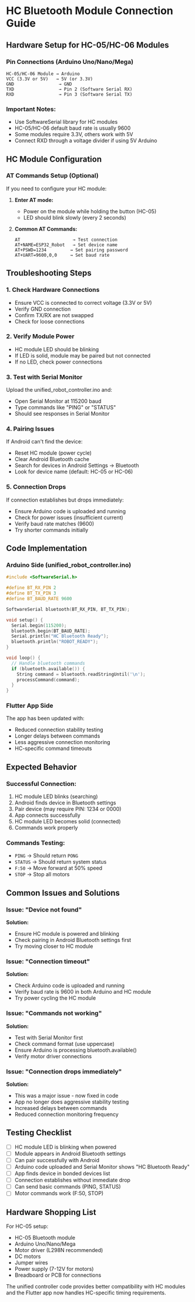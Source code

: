 # HC Bluetooth Module Connection Guide

## Hardware Setup for HC-05/HC-06 Modules

### Pin Connections (Arduino Uno/Nano/Mega)

```
HC-05/HC-06 Module → Arduino
VCC (3.3V or 5V)   → 5V (or 3.3V)
GND                 → GND
TXD                 → Pin 2 (Software Serial RX)
RXD                 → Pin 3 (Software Serial TX)
```

### Important Notes:

- Use SoftwareSerial library for HC modules
- HC-05/HC-06 default baud rate is usually 9600
- Some modules require 3.3V, others work with 5V
- Connect RXD through a voltage divider if using 5V Arduino

## HC Module Configuration

### AT Commands Setup (Optional)

If you need to configure your HC module:

1. **Enter AT mode:**

   - Power on the module while holding the button (HC-05)
   - LED should blink slowly (every 2 seconds)

2. **Common AT Commands:**
   ```
   AT                    → Test connection
   AT+NAME=ESP32_Robot   → Set device name
   AT+PSWD=1234         → Set pairing password
   AT+UART=9600,0,0     → Set baud rate
   ```

## Troubleshooting Steps

### 1. Check Hardware Connections

- Ensure VCC is connected to correct voltage (3.3V or 5V)
- Verify GND connection
- Confirm TX/RX are not swapped
- Check for loose connections

### 2. Verify Module Power

- HC module LED should be blinking
- If LED is solid, module may be paired but not connected
- If no LED, check power connections

### 3. Test with Serial Monitor

Upload the unified_robot_controller.ino and:

- Open Serial Monitor at 115200 baud
- Type commands like "PING" or "STATUS"
- Should see responses in Serial Monitor

### 4. Pairing Issues

If Android can't find the device:

- Reset HC module (power cycle)
- Clear Android Bluetooth cache
- Search for devices in Android Settings → Bluetooth
- Look for device name (default: HC-05 or HC-06)

### 5. Connection Drops

If connection establishes but drops immediately:

- Ensure Arduino code is uploaded and running
- Check for power issues (insufficient current)
- Verify baud rate matches (9600)
- Try shorter commands initially

## Code Implementation

### Arduino Side (unified_robot_controller.ino)

```cpp
#include <SoftwareSerial.h>

#define BT_RX_PIN 2
#define BT_TX_PIN 3
#define BT_BAUD_RATE 9600

SoftwareSerial bluetooth(BT_RX_PIN, BT_TX_PIN);

void setup() {
  Serial.begin(115200);
  bluetooth.begin(BT_BAUD_RATE);
  Serial.println("HC Bluetooth Ready");
  bluetooth.println("ROBOT_READY");
}

void loop() {
  // Handle bluetooth commands
  if (bluetooth.available()) {
    String command = bluetooth.readStringUntil('\n');
    processCommand(command);
  }
}
```

### Flutter App Side

The app has been updated with:

- Reduced connection stability testing
- Longer delays between commands
- Less aggressive connection monitoring
- HC-specific command timeouts

## Expected Behavior

### Successful Connection:

1. HC module LED blinks (searching)
2. Android finds device in Bluetooth settings
3. Pair device (may require PIN: 1234 or 0000)
4. App connects successfully
5. HC module LED becomes solid (connected)
6. Commands work properly

### Commands Testing:

- `PING` → Should return `PONG`
- `STATUS` → Should return system status
- `F:50` → Move forward at 50% speed
- `STOP` → Stop all motors

## Common Issues and Solutions

### Issue: "Device not found"

**Solution:**

- Ensure HC module is powered and blinking
- Check pairing in Android Bluetooth settings first
- Try moving closer to HC module

### Issue: "Connection timeout"

**Solution:**

- Check Arduino code is uploaded and running
- Verify baud rate is 9600 in both Arduino and HC module
- Try power cycling the HC module

### Issue: "Commands not working"

**Solution:**

- Test with Serial Monitor first
- Check command format (use uppercase)
- Ensure Arduino is processing bluetooth.available()
- Verify motor driver connections

### Issue: "Connection drops immediately"

**Solution:**

- This was a major issue - now fixed in code
- App no longer does aggressive stability testing
- Increased delays between commands
- Reduced connection monitoring frequency

## Testing Checklist

- [ ] HC module LED is blinking when powered
- [ ] Module appears in Android Bluetooth settings
- [ ] Can pair successfully with Android
- [ ] Arduino code uploaded and Serial Monitor shows "HC Bluetooth Ready"
- [ ] App finds device in bonded devices list
- [ ] Connection establishes without immediate drop
- [ ] Can send basic commands (PING, STATUS)
- [ ] Motor commands work (F:50, STOP)

## Hardware Shopping List

For HC-05 setup:

- HC-05 Bluetooth module
- Arduino Uno/Nano/Mega
- Motor driver (L298N recommended)
- DC motors
- Jumper wires
- Power supply (7-12V for motors)
- Breadboard or PCB for connections

The unified controller code provides better compatibility with HC modules and the Flutter app now handles HC-specific timing requirements.
